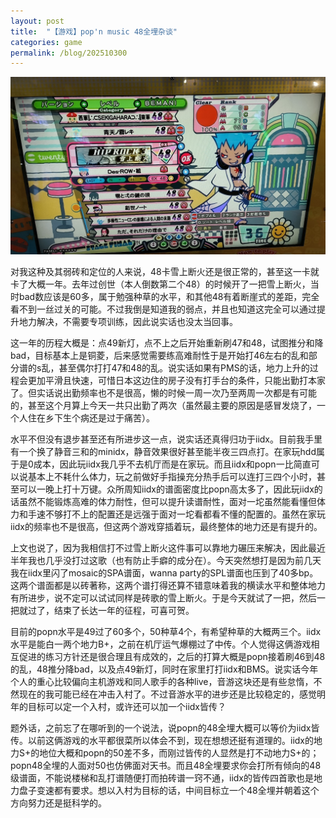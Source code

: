```yaml
---
layout: post
title:  "【游戏】pop'n music 48全埋杂谈"
categories: game
permalink: /blog/202510300
---
```

<img src="https://github.com/izumimorin/izumimorin.github.io/blob/master/picture/popn48-1.jpg?raw=true" width="720">

对我这种及其弱砖和定位的人来说，48卡雪上断火还是很正常的，甚至这一卡就卡了大概一年。去年过创世（本人倒数第二个48）的时候开了一把雪上断火，当时bad数应该是60多，属于勉强种草的水平，和其他48有着断崖式的差距，完全看不到一丝过关的可能。不过我倒是知道我的弱点，并且也知道这完全可以通过提升地力解决，不需要专项训练，因此说实话也没太当回事。

这一年的历程大概是：点49新灯，点不上之后开始重新刷47和48，试图推分和降bad，目标基本上是铜菱，后来感觉需要练高难耐性于是开始打46左右的乱和部分谱的s乱，甚至偶尔打打47和48的乱。说实话如果有PMS的话，地力上升的过程会更加平滑且快速，可惜日本这边住的房子没有打手台的条件，只能出勤打本家了。但实话说出勤频率也不是很高，懒的时候一周一次乃至两周一次都是有可能的，甚至这个月算上今天一共只出勤了两次（虽然最主要的原因是感冒发烧了，一个人住在乡下生个病还是过于痛苦）。

水平不但没有退步甚至还有所进步这一点，说实话还真得归功于iidx。目前我手里有一个换了静音三和的minidx，静音效果很好甚至能半夜三四点打。在家玩hdd属于是0成本，因此玩iidx我几乎不去机厅而是在家玩。而且iidx和popn一比简直可以说基本上不耗什么体力，玩之前做好手指操充分热手后可以连打三四个小时，甚至可以一晚上打十万键。众所周知iidx的谱面密度比popn高太多了，因此玩iidx的话虽然不能锻炼高难的体力耐性，但可以提升读谱耐性，面对一坨虽然能看懂但体力和手速不够打不上的配置还是远强于面对一坨看都看不懂的配置的。虽然在家玩iidx的频率也不是很高，但这两个游戏穿插着玩，最终整体的地力还是有提升的。

上文也说了，因为我相信打不过雪上断火这件事可以靠地力碾压来解决，因此最近半年我也几乎没打过这歌（也有防止手癖的成分在）。今天突然想打是因为前几天我在iidx里闪了mosaic的SPA谱面，wanna party的SPL谱面也压到了40多bp。这两个谱面都是以砖著称，这两个谱打得还算不错意味着我的横读水平和整体地力有所进步，说不定可以试试同样是砖歌的雪上断火。于是今天就试了一把，然后一把就过了，结束了长达一年的征程，可喜可贺。

目前的popn水平是49过了60多个，50种草4个，有希望种草的大概两三个。iidx水平是能白一两个地力B+，之前在机厅运气爆棚过了中传。个人觉得这俩游戏相互促进的练习方针还是很合理且有成效的，之后的打算大概是popn接着刷46到48的乱，48推分降bad，以及点49新灯，同时在家里打打iidx和BMS。说实话今年个人的重心比较偏向主机游戏和同人歌手的各种live，音游这块还是有些怠惰，不然现在的我可能已经在冲击入村了。不过音游水平的进步还是比较稳定的，感觉明年的目标可以定一个入村，或许还可以加一个iidx皆传？

题外话，之前忘了在哪听到的一个说法，说popn的48全埋大概可以等价为iidx皆传。以前这俩游戏的水平都很菜所以体会不到，现在想想还挺有道理的。iidx的地力S+的地位大概和popn的50差不多，而刚过皆传的人显然是打不动地力S+的；popn48全埋的人面对50也仿佛面对天书。而且48全埋要求你会打所有倾向的48级谱面，不能说楼梯和乱打谱随便打而拍砖谱一窍不通，iidx的皆传四首歌也是地力盘子变速都有要求。想以入村为目标的话，中间目标立一个48全埋并朝着这个方向努力还是挺科学的。
